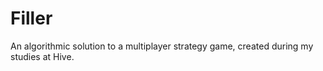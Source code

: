# Filler
An algorithmic solution to a multiplayer strategy game, created during my studies at Hive.
